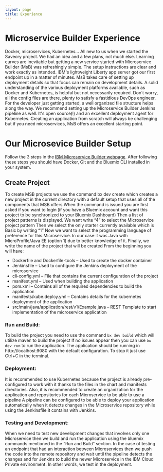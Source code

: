 ```yaml
---
layout: page
title: Experience
---
```


# Microservice Builder Experience

Docker, microservices, Kubernetes... All new to us when we started the Saveory project. We had an idea and a few plans, not much else. Learning curves are inevitable but getting a new service started with Microservice Builder (MsB) was refreshingly simple. The setup instructions are clear and work exactly as intended.  IBM's lightweight Liberty app server got our first endpoint up in a matter of minutes. MsB takes care of setting up deployment details so that focus can remain on development details. A solid understanding of the various deployment platforms available, such as Docker and Kubernetes, is helpful but not necessarily required. Don't worry, all the config files are there, plenty to satisfy a fastidious DevOps engineer. For the developer just getting started, a well organized file structure helps along the way. We recommend setting up the Microservice Builder Jenkins pipeline as well. It's open source(!) and an excellent deployment agent for Kubernetes. Creating an application from scratch will always be challenging but if you need microservices, MsB offers an excellent starting point.

# Our Microsevice Builder Setup

Follow the 3 steps in the [IBM Microservice Builder webpage](https://developer.ibm.com/microservice-builder/#getStarted). After following these steps you should have Docker, Git and the Bluemix CLI installed in your system.

## Create Project

To create MSB projects we use the command bx dev create which creates a new project in the current directory with a default setup that uses all of the components that MSB offers
When the command is issued you are first asked if you want to login (if you have a Bluemix account and want this project to be synchronized to your Bluemix Dashboard)
Then a list of project patterns is displayed. We want write “4” to select the Microservice project pattern
Then we select the only starter currently available which is Basic by writing “1”
Now we want to select the programming language of preference for this Microservice. In our case it was Java with MicroProfile/Java EE  (option 1) due to better knowledge of it.
Finally, we write the name of the project that will be created
From the beginning you will have:
- Dockerfile and Dockerfile-tools – Used to create the docker container
- Jenkinsfile – Used to configure the Jenkins deployment of the microservice
- cli-config.yml – File that contains the current configuration of the project
- manifest.yml – Used when building the application
- pom.xml – Contains all of the required dependencies to build the application
- manifests/kube.deploy.yml – Contains details for the kubernetes deployment of the application
- src/main/java/application/rest/v1/Example.java – REST Template to start implementation of the microservice application

### Run and Build:

To build the project you need to use the command `bx dev build` which will utilize maven to build the project
If no issues appear then you can use `bx dev run` to run the application. The application should be running in http://localhost:9080 with the default configuration. To stop it just use Ctrl+C in the terminal.

### Deployment:

It is recommended to use Kubernetes because the project is already pre-configured to work with it thanks to the files in the chart and manifests directories.
Also, it is recommended to create an organization for the application and repositories for each Microservice to be able to use a pipeline
A pipeline can be configured to be able to deploy your application automatically when it detects changes in the Microservice repository while using the Jenkinsfile it contains with Jenkins.

### Testing and Development:

When we need to test new development changes that involves only one Microservice then we build and run the application using the bluemix commands mentioned in the “Run and Build” section. In the case of testing an endpoint that had an interaction between Microservices then we push the code into the remote repository and wait until the pipeline detects the changes and for Jenkins to build the newer Microservice in the IBM Cloud Private environment. In other words, we test in the deployment.
